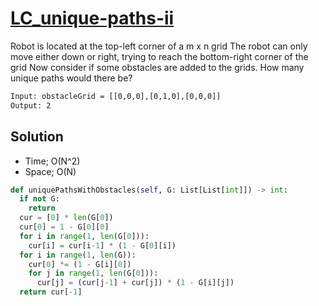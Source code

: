 # [LC_unique-paths-ii](https://leetcode.com/problems/unique-paths-ii)

Robot is located at the top-left corner of a m x n grid
The robot can only move either down or right, trying to reach the bottom-right corner of the grid
Now consider if some obstacles are added to the grids. How many unique paths would there be?

```txt
Input: obstacleGrid = [[0,0,0],[0,1,0],[0,0,0]]
Output: 2
```

## Solution

* Time; O(N^2)
* Space; O(N)

```py
def uniquePathsWithObstacles(self, G: List[List[int]]) -> int:
  if not G:
    return
  cur = [0] * len(G[0])
  cur[0] = 1 - G[0][0]
  for i in range(1, len(G[0])):
    cur[i] = cur[i-1] * (1 - G[0][i])
  for i in range(1, len(G)):
    cur[0] *= (1 - G[i][0])
    for j in range(1, len(G[0])):
      cur[j] = (cur[j-1] + cur[j]) * (1 - G[i][j])
  return cur[-1]

```

